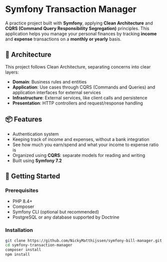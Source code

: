 # Symfony Transaction Manager

A practice project built with **Symfony**, applying **Clean Architecture** and **CQRS (Command Query Responsibility Segregation)** principles. This application helps you manage your personal finances by tracking **income** and **expense** transactions on a **monthly or yearly** basis.

## 🧱 Architecture

This project follows Clean Architecture, separating concerns into clear layers:

- **Domain**: Business rules and entities
- **Application**: Use cases through CQRS (Commands and Queries) and application interfaces for external services
- **Infrastructure**: External services, like client calls and persistence
- **Presentation**: HTTP controllers and request/response handling

## 📦 Features

- Authentication system
- Keeping track of income and expenses, without a bank integration
- See how much you earn/spend and what your income to expense ratio is
- Organized using **CQRS**: separate models for reading and writing
- Built using **Symfony 7.2**

## 🚀 Getting Started

### Prerequisites

- PHP 8.4+
- Composer
- Symfony CLI (optional but recommended)
- PostgreSQL or any database supported by Doctrine

### Installation

```bash
git clone https://github.com/NickyMatthijssen/symfony-bill-manager.git
cd symfony-transaction-manager
composer install
npm install
```